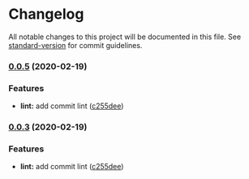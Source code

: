 # Changelog

All notable changes to this project will be documented in this file. See [standard-version](https://github.com/conventional-changelog/standard-version) for commit guidelines.

### [0.0.5](https://github.com/kimbugp/react_table/compare/v0.0.4...v0.0.5) (2020-02-19)


### Features

* **lint:** add commit lint ([c255dee](https://github.com/kimbugp/react_table/commit/c255dee1bbfbb6172ce92b8368b8b4ee89ca8b1c))

### [0.0.3](https://github.com/kimbugp/react_table/compare/v0.0.4...v0.0.3) (2020-02-19)


### Features

* **lint:** add commit lint ([c255dee](https://github.com/kimbugp/react_table/commit/c255dee1bbfbb6172ce92b8368b8b4ee89ca8b1c))
